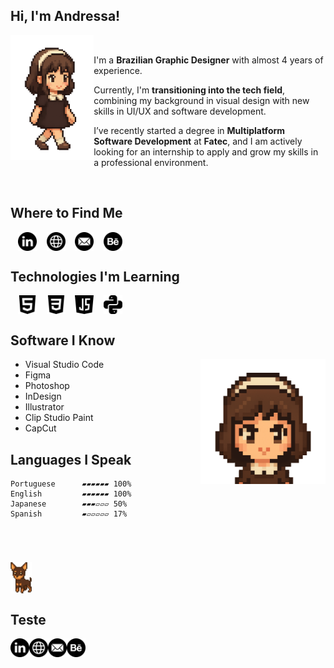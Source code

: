 <!-- # Hi, I'm Andressa!

<table>
  <tr>
    <td>
      <img src="https://github.com/engelandressa/engelandressa/blob/main/pixel-walking.gif" alt="Pixel Art Walking" width="150"/>
    </td>
    <td>
     <p>I'm a <b>Brazilian Graphic Designer</b> with almost 4 years of experience. </p>
      <p>Currently, I'm <b>transitioning into the tech field</b>, combining my background in visual design with new skills in UI/UX and software development. </p>
      <p>I’ve recently started a degree in <b>Multiplatform Software Development</b> at <b>Fatec</b>, and I am actively looking for an internship to apply and grow my skills in a professional environment.</p>
    </td>
  </tr>
</table>
-->
## Hi, I'm Andressa!

<img align='left' src="https://github.com/engelandressa/engelandressa/blob/main/pixel-walking.gif" height="200" >

   &nbsp;&nbsp;
<p>I'm a <b>Brazilian Graphic Designer</b> with almost 4 years of experience. </p>
<p>Currently, I'm <b>transitioning into the tech field</b>, combining my background in visual design with new skills in UI/UX and software development. </p>
<p>I’ve recently started a degree in <b>Multiplatform Software Development</b> at <b>Fatec</b>, and I am actively looking for an internship to apply and grow my skills in a professional environment.</p>
   &nbsp;&nbsp;

## Where to Find Me

   &nbsp;&nbsp;
 [<img src="https://github.com/engelandressa/engelandressa/blob/main/linkedin-icon.png" height="30em" align="center" alt="Follow Andressa Engel on LinkedIn" title="Follow Andressa Engel on LinkedIn"/>](https://www.linkedin.com/in/andressa-engel/)
   &nbsp;&nbsp;
 [<img src="https://github.com/engelandressa/engelandressa/blob/main/web-icon.png" height="30em" align="center" alt="Check Out Andressa Engel's Website - Portfolio" title="Check Out Andressa Engel's Website - Portfolio"/>](https://www.andressaengel.com/)
 &nbsp;&nbsp;
 [<img src="https://github.com/engelandressa/engelandressa/blob/main/email-icon.png" height="30em" align="center" alt="Mail to Andressa Engel" title="Mail to Andressa Engel"/>](mailto:engelandressa@hotmail.com)
 &nbsp;&nbsp;
 [<img src="https://github.com/engelandressa/engelandressa/blob/a8827231f5ca72001a852665a4dfcaad02728851/behance-icon.png" height="30em" align="center" alt="Follow Andressa Engel on Behance" title="Follow Andressa Engel on Behance"/>](https://www.behance.net/engelandressa)


## Technologies I'm Learning

 &nbsp;&nbsp;
 [<img src="https://github.com/engelandressa/engelandressa/blob/main/html-icon.png" height="30em" align="center" alt="HTML 5" title="HTML 5"/>](https://www.linkedin.com/in/andressa-engel/)
 &nbsp;&nbsp;
 [<img src="https://github.com/engelandressa/engelandressa/blob/main/css-3-icon.png" height="30em" align="center" alt="CSS 3" title="CSS 3"/>](https://www.linkedin.com/in/andressa-engel/)
 &nbsp;&nbsp;
 [<img src="https://github.com/engelandressa/engelandressa/blob/main/java-script-icon.png" height="30em" align="center" alt="Javascript" title="Javascript"/>](https://www.linkedin.com/in/andressa-engel/)
 &nbsp;&nbsp;
 [<img src="https://github.com/engelandressa/engelandressa/blob/main/python-icon.png" height="30em" align="center" alt="Python" title="Python"/>](https://www.linkedin.com/in/andressa-engel/)
 &nbsp;&nbsp;

 
## Software I Know

<img align='right' src="https://github.com/engelandressa/engelandressa/blob/main/pixel-bust.gif" height="200" >

- Visual Studio Code
- Figma
- Photoshop
- InDesign
- Illustrator
- Clip Studio Paint
- CapCut

## Languages I Speak

```text
Portuguese      ▰▰▰▰▰▰ 100%
English         ▰▰▰▰▰▰ 100%
Japanese        ▰▰▰▱▱▱ 50% 
Spanish         ▰▱▱▱▱▱ 17% 
```
#
<p> &nbsp;&nbsp; </p>

[<img src="https://github.com/engelandressa/engelandressa/blob/main/nina-pixel-icon.png" height="50" align="center" alt="Follow Andressa Engel on LinkedIn" title="Follow Andressa Engel on LinkedIn"/>](https://www.linkedin.com/in/andressa-engel/)

## Teste

<a href="https://www.linkedin.com/in/andressa-engel/" title="Follow Andressa Engel on LinkedIn" target="_blank">
  <picture>
    <source media="(prefers-color-scheme: dark)" srcset="https://github.com/engelandressa/engelandressa/blob/main/linkedin-icon-white.png">
    <source media="(prefers-color-scheme: light)" srcset="https://github.com/engelandressa/engelandressa/blob/main/linkedin-icon.png">
    <img alt="Follow Andressa Engel on LinkedIn" align="left" src="https://github.com/engelandressa/engelandressa/blob/main/linkedin-icon.png" width="30">
  </picture>
</a>
&nbsp;
<a href="https://www.andressaengel.com/" title="Check Out Andressa Engel's Website - Portfolio" target="_blank">
  <picture>
    <source media="(prefers-color-scheme: dark)" srcset="https://github.com/engelandressa/engelandressa/blob/main/web-icon-white.png">
    <source media="(prefers-color-scheme: light)" srcset="https://github.com/engelandressa/engelandressa/blob/main/web-icon.png">
    <img alt="Check Out Andressa Engel's Website - Portfolio" align="left" src="https://github.com/engelandressa/engelandressa/blob/main/web-icon.png" width="30">
  </picture>
</a>
&nbsp;
<a href="mailto:engelandressa@hotmail.com" title="Mail to: engelandressa@hotmail.com" target="_blank">
  <picture>
    <source media="(prefers-color-scheme: dark)" srcset="https://github.com/engelandressa/engelandressa/blob/main/email-icon-white.png">
    <source media="(prefers-color-scheme: light)" srcset="https://github.com/engelandressa/engelandressa/blob/main/email-icon.png">
    <img alt="Mail to: engelandressa@hotmail.com" align="left" src="https://github.com/engelandressa/engelandressa/blob/main/email-icon.png" width="30">
  </picture>
</a>
&nbsp;
<a href="https://www.behance.net/engelandressa" title="Follow Andressa Engel on Behance" target="_blank">
  <picture>
    <source media="(prefers-color-scheme: dark)" srcset="https://github.com/engelandressa/engelandressa/blob/main/behance-icon-white.png">
    <source media="(prefers-color-scheme: light)" srcset="https://github.com/engelandressa/engelandressa/blob/main/behance-icon.png">
    <img alt="Follow Andressa Engel on Behance" align="left" src="https://github.com/engelandressa/engelandressa/blob/main/behance-icon.png" width="30">
  </picture>
</a>
&nbsp;





<!--
<div>
  [<img src="https://github.com/engelandressa/engelandressa/blob/main/coffee-pixel-icon.png" height="20em" align="left" alt="Follow Andressa Engel on LinkedIn" title="Follow Andressa Engel on LinkedIn"/>](https://www.linkedin.com/in/andressa-engel/)<h1>Oi Teste</h1>
</div>

<div class="container">
  <img class="image" src="https://github.com/engelandressa/engelandressa/blob/main/coffee-pixel-icon.png" alt="Descrição da imagem" width="50" height="50">
  <p>Este é o texto que ficará ao lado da imagem.</p>
</div>

<img align='left' src="https://github.com/engelandressa/engelandressa/blob/main/coffee-pixel-icon.png" height="25" >

<p><h1>Hi, I'm Andressa!</h1></p>



**engelandressa/engelandressa** is a ✨ _special_ ✨ repository because its `README.md` (this file) appears on your GitHub profile.

Here are some ideas to get you started:

- 🔭 I’m currently working on ...
- 🌱 I’m currently learning ...
- 👯 I’m looking to collaborate on ...
- 🤔 I’m looking for help with ...
- 💬 Ask me about ...
- 📫 How to reach me: ...
- 😄 Pronouns: ...
- ⚡ Fun fact: ...




- <b>LinkedIn:</b> [Andressa Engel](https://www.linkedin.com/in/andressa-engel/)
- <b>Website:</b> [Portfolio Website](https://www.andressaengel.com/)
-->
